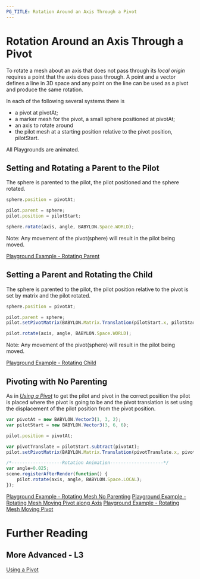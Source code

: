 ```yaml
---
PG_TITLE: Rotation Around an Axis Through a Pivot
---
```


# Rotation Around an Axis Through a Pivot

To rotate a mesh about an axis that does not pass through its _local origin_ requires a point 
that the axis does pass through. A point and a vector defines a line in 3D space and any 
point on the line can be used as a pivot and produce the same rotation.

In each of the following several systems there is

* a pivot at pivotAt;
* a marker mesh for the pivot, a small sphere positioned at pivotAt;
* an axis to rotate around
* the pilot mesh at a starting position relative to the pivot position, pilotStart.

All Playgrounds are animated.

## Setting and Rotating a Parent to the Pilot

The sphere is parented to the pilot, the pilot positioned and the sphere rotated.

```javascript
sphere.position = pivotAt;

pilot.parent = sphere;
pilot.position = pilotStart;

sphere.rotate(axis, angle, BABYLON.Space.WORLD);
```

Note: Any movement of the pivot(sphere) will result in the pilot being moved.

[Playground Example - Rotating Parent](http://www.babylonjs-playground.com/#1JLGFP#6)

## Setting a Parent and Rotating the Child

The sphere is parented to the pilot, the pilot position relative to the pivot is set by matrix and the pilot rotated.

```javascript
sphere.position = pivotAt;

pilot.parent = sphere;
pilot.setPivotMatrix(BABYLON.Matrix.Translation(pilotStart.x, pilotStart.y, pilotStart.z));

pilot.rotate(axis, angle, BABYLON.Space.WORLD);
```
Note: Any movement of the pivot(sphere) will result in the pilot being moved.

[Playground Example - Rotating Child](http://www.babylonjs-playground.com/#1JLGFP#7)

## Pivoting with No Parenting

As in *[Using a Pivot](/advanced/Pivots.html)* to get the pilot and pivot in the correct position the pilot is placed where the pivot is going to be 
and the pivot translation is set using the displacement of the pilot position from the pivot position.

```javascript
var pivotAt = new BABYLON.Vector3(1, 3, 2);
var pilotStart = new BABYLON.Vector3(3, 6, 6);

pilot.position = pivotAt; 

var pivotTranslate = pilotStart.subtract(pivotAt);
pilot.setPivotMatrix(BABYLON.Matrix.Translation(pivotTranslate.x, pivotTranslate.y, pivotTranslate.z));
```

```javascript	
/*-------------------Rotation Animation--------------------*/
var angle=0.025;   
scene.registerAfterRender(function() {
    pilot.rotate(axis, angle, BABYLON.Space.LOCAL);  
});
```
[Playground Example - Rotating Mesh No Parenting](http://www.babylonjs-playground.com/#1JLGFP#19)
[Playground Example - Rotating Mesh Moving Pivot along Axis](http://www.babylonjs-playground.com/#1JLGFP#20)
[Playground Example - Rotating Mesh Moving Pivot](http://www.babylonjs-playground.com/#1JLGFP#21)

# Further Reading

## More Advanced - L3

[Using a Pivot](/how_to/Pivots)





